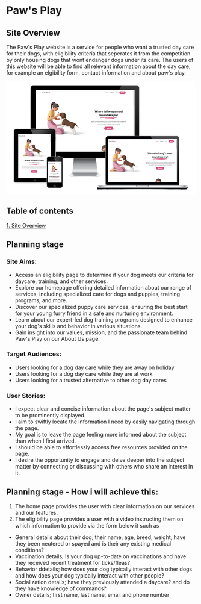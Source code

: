 # Paw's Play

## Site Overview <a name="site-overview"></a>

The Paw's Play website is a service for people who want a trusted day care for their dogs, with eligibility criteria that seperates it from the competition by only housing dogs that wont endanger dogs under its care.
The users of this website will be able to find all relevant information about the day care; for example an elgibility form, contact information and about paw's play.

![Responsive Site](assets/images/responsive-site.png)

## Table of contents

[1. Site Overview](#site-overview)

## Planning stage

### Site Aims:

- Access an eligibility page to determine if your dog meets our criteria for daycare, training, and other services.
- Explore our homepage offering detailed information about our range of services, including specialized care for dogs and puppies, training programs, and more.
- Discover our specialized puppy care services, ensuring the best start for your young furry friend in a safe and nurturing environment.
- Learn about our expert-led dog training programs designed to enhance your dog's skills and behavior in various situations.
- Gain insight into our values, mission, and the passionate team behind Paw's Play on our About Us page.

### Target Audiences:

- Users looking for a dog day care while they are away on holiday
- Users looking for a dog day care while they are at work
- Users looking for a trusted alternative to other dog day cares

### User Stories:

- I expect clear and concise information about the page's subject matter to be prominently displayed.
- I aim to swiftly locate the information I need by easily navigating through the page.
- My goal is to leave the page feeling more informed about the subject than when I first arrived.
- I should be able to effortlessly access free resources provided on the page.
- I desire the opportunity to engage and delve deeper into the subject matter by connecting or discussing with others who share an interest in it.

## Planning stage - How i will achieve this:

1. The home page provides the user with clear information on our services and our features.
2. The eligibility page provides a user with a video instructing them on which information to provide via the form below it such as

- General details about their dog; their name, age, breed, weight, have they been neutered or spayed and is their any existing medical conditions?
- Vaccination details; Is your dog up-to-date on vaccinations and have they received recent treatment for ticks/fleas?
- Behavior ddetails; how does your dog typically interact with other dogs and how does your dog typically interact with other people?
- Socialization details; have they previously attended a daycare? and do they have knowledge of commands?
- Owner details; first name, last name, email and phone number
